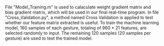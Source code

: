 File "Model_Training.m" is used to calaculate weight gradient matrix and bias gradient matrix, which will be used in our final real-time program. In file "Cross_Validation.py", a method named Cross Validation is applied to test whether our feature matrix extracted is useful. To train the machine learning model, 160 samples of each gesture, totaling of 960 * 21 features, are selected randomly to input. The remaining 120 samples (20 samples per gesture) are used to test the trained model. 
